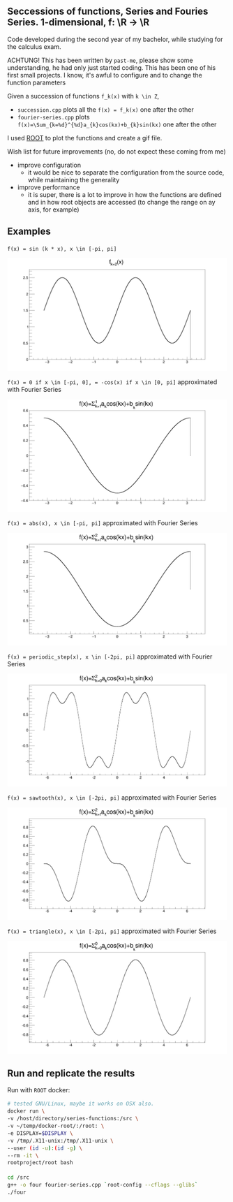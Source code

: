 ## Seccessions of functions, Series and Fouries Series. 1-dimensional, f: \R -> \R

Code developed during the second year of my bachelor, while studying for the calculus exam. 

ACHTUNG! This has been written by `past-me`, please show some understanding, he had only just started coding. This has been one of his first small projects. I know, it's awful to configure and to change the function parameters

Given a succession of functions `f_k(x)` with `k \in Z`, 

- `succession.cpp` plots all the `f(x) = f_k(x)` one after the other
- `fourier-series.cpp` plots `f(x)=\Sum_{k=%d}^{%d}a_{k}cos(kx)+b_{k}sin(kx)` one after the other

I used [ROOT](https://root.cern) to plot the functions and create a gif file.

Wish list for future improvements (no, do not expect these coming from me)
- improve configuration
  - it would be nice to separate the configuration from the source code, while maintaining the generality
- improve performance
  - it is super, there is a lot to improve in how the functions are defined and in how root objects are accessed (to change the range on ay axis, for example)

## Examples

`f(x) = sin (k * x), x \in [-pi, pi]`

![](archive/succ.gif)

`f(x) = 0 if x \in [-pi, 0], = -cos(x) if x \in [0, pi]` approximated with Fourier Series

![](archive/four.gif)

`f(x) = abs(x), x \in [-pi, pi]` approximated with Fourier Series

![](archive/abs(x).gif)

`f(x) = periodic_step(x), x \in [-2pi, pi]` approximated with Fourier Series

![](archive/four1.gif)

`f(x) = sawtooth(x), x \in [-2pi, pi]` approximated with Fourier Series

![](archive/four2.gif)

`f(x) = triangle(x), x \in [-2pi, pi]` approximated with Fourier Series

![](archive/four3.gif)


## Run and replicate the results

Run with `ROOT` docker:

```bash
# tested GNU/Linux, maybe it works on OSX also.
docker run \
-v /host/directory/series-functions:/src \
-v ~/temp/docker-root/:/root: \
-e DISPLAY=$DISPLAY \
-v /tmp/.X11-unix:/tmp/.X11-unix \
--user (id -u):(id -g) \
--rm -it \
rootproject/root bash

cd /src
g++ -o four fourier-series.cpp `root-config --cflags --glibs`
./four
```
